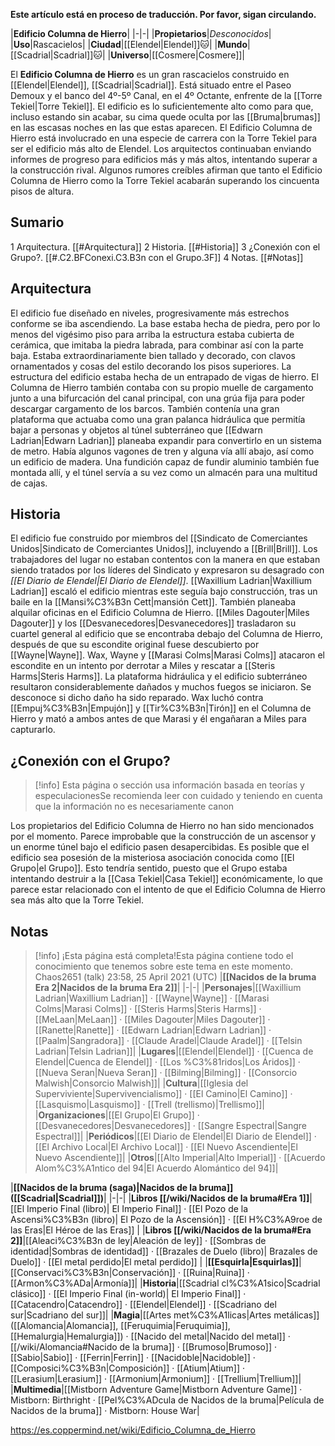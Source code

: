 **Este artículo está en proceso de traducción. Por favor, sigan circulando.**


|**Edificio Columna de Hierro**|
|-|-|
|**Propietarios**|*Desconocidos*|
|**Uso**|Rascacielos|
|**Ciudad**|[[Elendel\|Elendel]]🐱︎|
|**Mundo**|[[Scadrial\|Scadrial]]🐱︎|
|**Universo**|[[Cosmere\|Cosmere]]|

El **Edificio Columna de Hierro** es un gran rascacielos construido en [[Elendel\|Elendel]], [[Scadrial\|Scadrial]]. Está situado entre el Paseo Demoux y el banco del 4º-5º Canal, en el 4º Octante, enfrente de la [[Torre Tekiel\|Torre Tekiel]]. El edificio es lo suficientemente alto como para que, incluso estando sin acabar, su cima quede oculta por las [[Bruma\|brumas]] en las escasas noches en las que estas aparecen.
El Edificio Columna de Hierro está involucrado en una especie de carrera con la Torre Tekiel para ser el edificio más alto de Elendel. Los arquitectos continuaban enviando informes de progreso para edificios más y más altos, intentando superar a la construcción rival. Algunos rumores creíbles afirman que tanto el Edificio Columna de Hierro como la Torre Tekiel acabarán superando los cincuenta pisos de altura.

## Sumario

1 Arquitectura. [[#Arquitectura]] 
2 Historia. [[#Historia]] 
3 ¿Conexión con el Grupo?. [[#.C2.BFConexi.C3.B3n con el Grupo.3F]] 
4 Notas. [[#Notas]] 


## Arquitectura
El edificio fue diseñado en niveles, progresivamente más estrechos conforme se iba ascendiendo. La base estaba hecha de piedra, pero por lo menos del vigésimo piso para arriba la estructura estaba cubierta de cerámica, que imitaba la piedra labrada, para combinar así con la parte baja. Estaba extraordinariamente bien tallado y decorado, con clavos ornamentados y cosas del estilo decorando los pisos superiores.
La estructura del edificio estaba hecha de un entrapado de vigas de hierro.
El Columna de Hierro también contaba con su propio muelle de cargamento junto a una bifurcación del canal principal, con una grúa fija para poder descargar cargamento de los barcos. También contenía una gran plataforma que actuaba como una gran palanca hidráulica que permitía bajar a personas y objetos al túnel subterráneo que [[Edwarn Ladrian\|Edwarn Ladrian]] planeaba expandir para convertirlo en un sistema de metro. Había algunos vagones de tren y alguna vía allí abajo, así como un edificio de madera. Una fundición capaz de fundir aluminio también fue montada allí, y el túnel servía a su vez como un almacén para una multitud de cajas.

## Historia
El edificio fue construido por miembros del [[Sindicato de Comerciantes Unidos\|Sindicato de Comerciantes Unidos]], incluyendo a [[Brill\|Brill]]. Los trabajadores del lugar no estaban contentos con la manera en que estaban siendo tratados por los líderes del Sindicato y expresaron su desagrado con *[[El Diario de Elendel\|El Diario de Elendel]]*.
[[Waxillium Ladrian\|Waxillium Ladrian]] escaló el edificio mientras este seguía bajo construcción, tras un baile en la [[Mansi%C3%B3n Cett\|mansión Cett]]. También planeaba alquilar oficinas en el Edificio Columna de Hierro.
[[Miles Dagouter\|Miles Dagouter]] y los [[Desvanecedores\|Desvanecedores]] trasladaron su cuartel general al edificio que se encontraba debajo del Columna de Hierro, después de que su escondite original fuese descubierto por [[Wayne\|Wayne]]. Wax, Wayne y [[Marasi Colms\|Marasi Colms]] atacaron el escondite en un intento por derrotar a Miles y rescatar a [[Steris Harms\|Steris Harms]]. La plataforma hidráulica y el edificio subterráneo resultaron considerablemente dañados y muchos fuegos se iniciaron. Se desconoce si dicho daño ha sido reparado. Wax luchó contra [[Empuj%C3%B3n\|Empujón]] y [[Tir%C3%B3n\|Tirón]] en el Columna de Hierro y mató a ambos antes de que Marasi y él engañaran a Miles para capturarlo.

## ¿Conexión con el Grupo?
> [!info] Esta página o sección usa información basada en teorías y especulacionesSe recomienda leer con cuidado y teniendo en cuenta que la información no es necesariamente canon

Los propietarios del Edificio Columna de Hierro no han sido mencionados por el momento. Parece improbable que la construcción de un ascensor y un enorme túnel bajo el edificio pasen desapercibidas. Es posible que el edificio sea posesión de la misteriosa asociación conocida como [[El Grupo\|el Grupo]]. Esto tendría sentido, puesto que el Grupo estaba intentando destruir a la [[Casa Tekiel\|Casa Tekiel]] económicamente, lo que parece estar relacionado con el intento de que el Edificio Columna de Hierro sea más alto que la Torre Tekiel.

## Notas

> [!info] ¡Esta página está completa!Esta página contiene todo el conocimiento que tenemos sobre este tema en este momento.
Chaos2651 (talk) 23:58, 25 April 2021 (UTC)
|**[[Nacidos de la bruma Era 2\|Nacidos de la bruma Era 2]]**|
|-|-|
|**Personajes**|[[Waxillium Ladrian\|Waxillium Ladrian]] · [[Wayne\|Wayne]] · [[Marasi Colms\|Marasi Colms]] · [[Steris Harms\|Steris Harms]] · [[MeLaan\|MeLaan]] · [[Miles Dagouter\|Miles Dagouter]] · [[Ranette\|Ranette]] · [[Edwarn Ladrian\|Edwarn Ladrian]] · [[Paalm\|Sangradora]] · [[Claude Aradel\|Claude Aradel]] · [[Telsin Ladrian\|Telsin Ladrian]]|
|**Lugares**|[[Elendel\|Elendel]] · [[Cuenca de Elendel\|Cuenca de Elendel]] · [[Los %C3%81ridos\|Los Áridos]] · [[Nueva Seran\|Nueva Seran]] · [[Bilming\|Bilming]] · [[Consorcio Malwish\|Consorcio Malwish]]|
|**Cultura**|[[Iglesia del Superviviente\|Supervivencialismo]] · [[El Camino\|El Camino]] · [[Lasquismo\|Lasquismo]] · [[Trell (trellismo)\|Trellismo]]|
|**Organizaciones**|[[El Grupo\|El Grupo]] · [[Desvanecedores\|Desvanecedores]] · [[Sangre Espectral\|Sangre Espectral]]|
|**Periódicos**|[[El Diario de Elendel\|El Diario de Elendel]] · [[El Archivo Local\|El Archivo Local]] · [[El Nuevo Ascendiente\|El Nuevo Ascendiente]]|
|**Otros**|[[Alto Imperial\|Alto Imperial]] · [[Acuerdo Alom%C3%A1ntico del 94\|El Acuerdo Alomántico del 94]]|

|**[[Nacidos de la bruma (saga)\|Nacidos de la bruma]] ([[Scadrial\|Scadrial]])**|
|-|-|
|**Libros [[/wiki/Nacidos de la bruma#Era 1]]**|[[El Imperio Final (libro)\| El Imperio Final]] · [[El Pozo de la Ascensi%C3%B3n (libro)\| El Pozo de la Ascensión]] · [[El H%C3%A9roe de las Eras\|El Héroe de las Eras]] |
|**Libros [[/wiki/Nacidos de la bruma#Era 2]]**|[[Aleaci%C3%B3n de ley\|Aleación de ley]] · [[Sombras de identidad\|Sombras de identidad]] · [[Brazales de Duelo (libro)\| Brazales de Duelo]] · [[El metal perdido\|El metal perdido]]  |
|**[[Esquirla\|Esquirlas]]**|[[Conservaci%C3%B3n\|Conservación]] · [[Ruina\|Ruina]] · [[Armon%C3%ADa\|Armonía]]|
|**Historia**|[[Scadrial cl%C3%A1sico\|Scadrial clásico]] · [[El Imperio Final (in-world)\| El Imperio Final]] · [[Catacendro\|Catacendro]] · [[Elendel\|Elendel]] · [[Scadriano del sur\|Scadriano del sur]]|
|**Magia**|[[Artes met%C3%A1licas\|Artes metálicas]] ([[Alomancia\|Alomancia]], [[Feruquimia\|Feruquimia]], [[Hemalurgia\|Hemalurgia]]) · [[Nacido del metal\|Nacido del metal]] · [[/wiki/Alomancia#Nacido de la bruma]] · [[Brumoso\|Brumoso]] · [[Sabio\|Sabio]] · [[Ferrin\|Ferrin]] · [[Nacidoble\|Nacidoble]] · [[Composici%C3%B3n\|Composición]] · [[Atium\|Atium]] · [[Lerasium\|Lerasium]] · [[Armonium\|Armonium]] · [[Trellium\|Trellium]]|
|**Multimedia**|[[Mistborn Adventure Game\|Mistborn Adventure Game‎‎]] · Mistborn: Birthright · [[Pel%C3%ADcula de Nacidos de la bruma\|Película de Nacidos de la bruma]] · Mistborn: House War|



https://es.coppermind.net/wiki/Edificio_Columna_de_Hierro